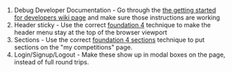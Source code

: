1. Debug Developer Documentation - Go through the [the getting started for developers wiki page](https://github.com/codalab/codalab/wiki/Getting-Started-for-Developers) and make sure those instructions are working
1. Header sticky - Use the correct [foundation 4](http://foundation.zurb.com/) technique to make the header menu stay at the top of the browser viewport
1. Sections - Use the correct [foundation 4 sections](http://foundation.zurb.com/docs/components/section.html) technique to put sections on the "my competitions" page.
1. Login/Signup/Logout - Make these show up in modal boxes on the page, instead of full round trips.
